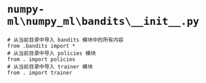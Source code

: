 # `numpy-ml\numpy_ml\bandits\__init__.py`

```
# 从当前目录中导入 bandits 模块中的所有内容
from .bandits import *
# 从当前目录中导入 policies 模块
from . import policies
# 从当前目录中导入 trainer 模块
from . import trainer
```